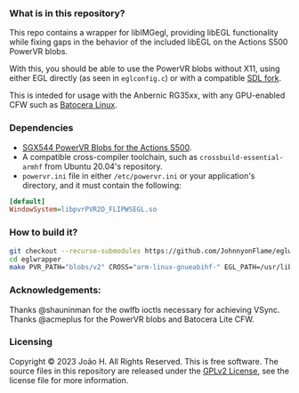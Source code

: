 ### What is in this repository?

This repo contains a wrapper for libIMGegl, providing libEGL functionality while fixing gaps in the behavior of the
included libEGL on the Actions S500 PowerVR blobs.

With this, you should be able to use the PowerVR blobs without X11, using either EGL directly (as seen in `eglconfig.c`)
or with a compatible [SDL fork](https://github.com/JohnnyonFlame/SDL-rg35xx).

This is inteded for usage with the Anbernic RG35xx, with any GPU-enabled CFW such as [Batocera Linux](https://github.com/rg35xx-cfw/batocera.linux).

### Dependencies

* [SGX544 PowerVR Blobs for the Actions S500](https://github.com/JohnnyonFlame/cubieboard6_ubuntu_gpu_drivers).
* A compatible cross-compiler toolchain, such as `crossbuild-essential-armhf` from Ubuntu 20.04's repository.
* `powervr.ini` file in either `/etc/powervr.ini` or your application's directory, and it must contain the following:

```ini
[default]
WindowSystem=libpvrPVR2D_FLIPWSEGL.so
```

### How to build it?

```bash
git checkout --recurse-submodules https://github.com/JohnnyonFlame/eglwrapper
cd eglwrapper
make PVR_PATH="blobs/v2" CROSS="arm-linux-gnueabihf-" EGL_PATH=/usr/lib/arm-linux-gnueabihf/
```

### Acknowledgements:

Thanks @shauninman for the owlfb ioctls necessary for achieving VSync.
Thanks @acmeplus for the PowerVR blobs and Batocera Lite CFW.

### Licensing

Copyright © 2023 João H. All Rights Reserved.
This is free software. The source files in this repository are released under
the [GPLv2 License](LICENSE.md), see the license file for more information.
